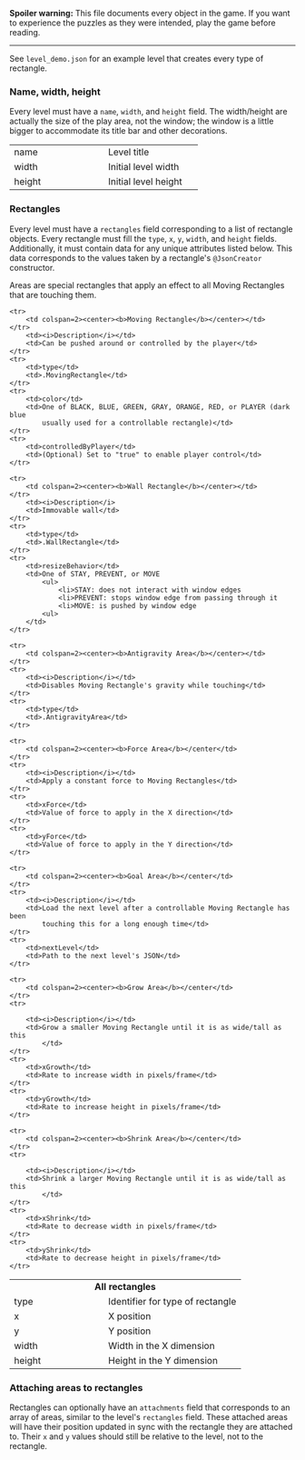 <style>
	tr td {
		vertical-align: top;
	}
	td {
		min-width: 150px;
	}
	ul {
		margin: 0px;
	}
</style>

**Spoiler warning:** This file documents every object in the game. If you want
to experience the puzzles as they were intended, play the game before reading.

___

See `level_demo.json` for an example level that creates every type of rectangle.

### Name, width, height

Every level must have a `name`, `width`, and `height` field. The width/height
are actually the size of the play area, not the window; the window is a little
bigger to accommodate its title bar and other decorations.

<table>
	<tr>
		<td>name</td>
		<td>Level title</td>
	</tr>
	<tr>
		<td>width</td>
		<td>Initial level width</td>
	</tr>
	<tr>
		<td>height</td>
		<td>Initial level height</td>
	</tr>
</table>

### Rectangles

Every level must have a `rectangles` field corresponding to a list of rectangle
objects. Every rectangle must fill the `type`, `x`, `y`, `width`, and `height`
fields. Additionally, it must contain data for any unique attributes listed
below. This data corresponds to the values taken by a rectangle's `@JsonCreator`
constructor.

Areas are special rectangles that apply an effect to all Moving Rectangles that
are touching them.

<table>
	<tr>
		<td colspan=2><center><b>All rectangles</b></center></td>
	</tr>
	<tr>
		<td>type</td>
		<td>Identifier for type of rectangle</td>
	</tr>
	<tr>
		<td>x</td>
		<td>X position</td>
	</tr>
	<tr>
		<td>y</td>
		<td>Y position</td>
	</tr>
	<tr>
		<td>width</td>
		<td>Width in the X dimension</td>
	</tr>
	<tr>
		<td>height</td>
		<td>Height in the Y dimension</td>
	</tr>
	
	<tr>
		<td colspan=2><center><b>Moving Rectangle</b></center></td>
	</tr>
		<td><i>Description</i></td>
		<td>Can be pushed around or controlled by the player</td>
	</tr>
	<tr>
		<td>type</td>
		<td>.MovingRectangle</td>
	</tr>
	<tr>
		<td>color</td>
		<td>One of BLACK, BLUE, GREEN, GRAY, ORANGE, RED, or PLAYER (dark blue
			usually used for a controllable rectangle)</td>
	</tr>
	<tr>
		<td>controlledByPlayer</td>
		<td>(Optional) Set to "true" to enable player control</td>
	</tr>
	
	<tr>
		<td colspan=2><center><b>Wall Rectangle</b></center></td>
	</tr>
		<td><i>Description</i>
		<td>Immovable wall</td>
	</tr>
	<tr>
		<td>type</td>
		<td>.WallRectangle</td>
	</tr>
	<tr>
		<td>resizeBehavior</td>
		<td>One of STAY, PREVENT, or MOVE
			<ul>
				<li>STAY: does not interact with window edges
				<li>PREVENT: stops window edge from passing through it
				<li>MOVE: is pushed by window edge
			<ul>
		</td>
	</tr>
	
	<tr>
		<td colspan=2><center><b>Antigravity Area</b></center></td>
	</tr>
	<tr>
		<td><i>Description</i></td>
		<td>Disables Moving Rectangle's gravity while touching</td>
	</tr>
	<tr>
		<td>type</td>
		<td>.AntigravityArea</td>
	</tr>
	
	<tr>
		<td colspan=2><center><b>Force Area</b></center</td>
	</tr>
	<tr>
		<td><i>Description</i></td>
		<td>Apply a constant force to Moving Rectangles</td>
	</tr>
	<tr>
		<td>xForce</td>
		<td>Value of force to apply in the X direction</td>
	</tr>
	<tr>
		<td>yForce</td>
		<td>Value of force to apply in the Y direction</td>
	</tr>
	
	<tr>
		<td colspan=2><center><b>Goal Area</b></center</td>
	</tr>
	<tr>
		<td><i>Description</i></td>
		<td>Load the next level after a controllable Moving Rectangle has been
			touching this for a long enough time</td>
	</tr>
	<tr>
		<td>nextLevel</td>
		<td>Path to the next level's JSON</td>
	</tr>
	
	<tr>
		<td colspan=2><center><b>Grow Area</b></center</td>
	</tr>
	<tr>
	
		<td><i>Description</i></td>
		<td>Grow a smaller Moving Rectangle until it is as wide/tall as this
			</td>
	</tr>
	<tr>
		<td>xGrowth</td>
		<td>Rate to increase width in pixels/frame</td>
	</tr>
	<tr>
		<td>yGrowth</td>
		<td>Rate to increase height in pixels/frame</td>
	</tr>
	
	<tr>
		<td colspan=2><center><b>Shrink Area</b></center</td>
	</tr>
	<tr>
	
		<td><i>Description</i></td>
		<td>Shrink a larger Moving Rectangle until it is as wide/tall as this
			</td>
	</tr>
	<tr>
		<td>xShrink</td>
		<td>Rate to decrease width in pixels/frame</td>
	</tr>
	<tr>
		<td>yShrink</td>
		<td>Rate to decrease height in pixels/frame</td>
	</tr>
</table>

### Attaching areas to rectangles

Rectangles can optionally have an `attachments` field that corresponds to an
array of areas, similar to the level's `rectangles` field. These attached areas
will have their position updated in sync with the rectangle they are attached
to. Their `x` and `y` values should still be relative to the level, not to the
rectangle.
